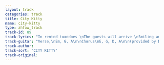 ```yaml
---
layout: track
categories: track
title: City Kitty
name: city-kitty
type: ahfow_track
track-id: 89
track-lyrics: "In rented tuxedoes \nThe guests will arrive \nSmiling and smoking \nChewing and choking \nWomen int heir favourite shoes \nThinking dark disturbing thoughts \nAll of them together \nMaking trips to the bathroom \nBlackeyed susans \nAnd chilled potatoes \nHigh balls and low \nA pinch and a punch \nInvisible to mirrors \nYou fly around the room \nTell me the password \nBanana cream pie \n\nSo get up off the floor \nAnd play with me some more \nCome down to my side \nAnd tell me green-eyed lies \nWe'll find a magic spell \nTo turn this much to gold \nWell promises don't grow on trees \n\nPlayin' the oujia board \nIn front of the fire \nIt told me to do \nUnspeakable things \nMixed in a cocktail \nOf muddles emotions \nStinky and winky \nDrinky and stinky \n\nThey made me dance \nThey made me sing \nThe boring bibble babble \nThe dreary dibble dabble \nThe bustle and the vanity \nThe hustle and insanity \nClowning and towning \nFrowning and drowning"
track-guitar: "Verse,\nEm, G, A\n\nChorus\nE, G, D, A\n\n(provided by Drew)"
track-author: 
track-sort: "CITY KITTY"
track-original: 
---
```

